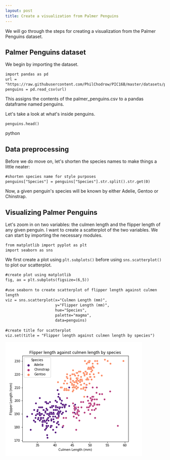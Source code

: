 ```yaml
---
layout: post
title: Create a visualization from Palmer Penguins
---
```

We will go through the steps for creating a visualization from the Palmer Penguins dataset.

## Palmer Penguins dataset

We begin by importing the dataset.

```
import pandas as pd
url = "https://raw.githubusercontent.com/PhilChodrow/PIC16B/master/datasets/palmer_penguins.csv"
penguins = pd.read_csv(url)
```
This assigns the contents of the palmer_penguins.csv to a pandas dataframe named penguins.

Let's take a look at what's inside penguins.

```
penguins.head()
```
python

## Data preprocessing

Before we do move on, let's shorten the species names to make things a little neater:

```
#shorten species name for style purposes
penguins["Species"] = penguins["Species"].str.split().str.get(0)
```
Now, a given penguin's species will be known by either Adelie, Gentoo or Chinstrap.

## Visualizing Palmer Penguins

Let's zoom in on two variables: the culmen length and the flipper length of any given penguin. I want to create a scatterplot of the two variables.
We can start by importing the necessary modules.

```
from matplotlib import pyplot as plt
import seaborn as sns
```

We first create a plot using `plt.subplots()` before using `sns.scatterplot()` to plot our scatterplot.

```
#create plot using matplotlib
fig, ax = plt.subplots(figsize=(6,5))

#use seaborn to create scatterplot of flipper length against culmen length
viz = sns.scatterplot(x="Culmen Length (mm)", 
                      y="Flipper Length (mm)",
                      hue="Species",
                      palette="magma",
                      data=penguins)

#create title for scatterplot
viz.set(title = "Flipper length against culmen length by species")
```
![Flipper-culmen.png](/images/Flipper-culmen.png)



